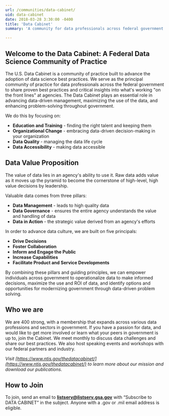 ```yaml
---
url: /communities/data-cabinet/
uid: data-cabinet
date: 2018-03-28 3:30:00 -0400
title: 'Data Cabinet'
summary: 'A community for data professionals across federal government to share proven best practices and critical insights.'

---
```


## Welcome to the Data Cabinet: A Federal Data Science Community of Practice

The U.S. Data Cabinet is a community of practice built to advance the adoption of data science best practices. We serve as the principal community of practice for data professionals across the federal government to share proven best practices and critical insights into what's working "on the front lines" at agencies. The Data Cabinet plays an essential role in advancing data-driven management, maximizing the use of the data, and enhancing problem-solving throughout government.

We do this by focusing on:

- **Education and Training** - finding the right talent and keeping them 
- **Organizational Change** - embracing data-driven decision-making in your organization 
- **Data Quality** - managing the data life cycle 
- **Data Accessibility** - making data accessible 

## Data Value Proposition

The value of data lies in an agency's ability to use it. Raw data adds value as it moves up the pyramid to become the cornerstone of high-level, high value decisions by leadership.

Valuable data comes from three pillars:

- **Data Management** - leads to high quality data
- **Data Governance** - ensures the entire agency understands the value and handling of data
- **Data in Action** - the strategic value derived from an agency's efforts

In order to advance data culture, we are built on five principals:

- **Drive Decisions**
- **Foster Collaboration**
- **Inform and Engage the Public**
- **Increase Capabilities**
- **Facilitate Product and Service Developments**

By combining these pillars and guiding principles, we can empower individuals across government to operationalize data to make informed decisions, maximize the use and ROI of data, and identify options and opportunities for modernizing government through data-driven problem solving.

## Who we are

We are 400 strong, with a membership that expands across various data professions and sectors in government. If you have a passion for data, and would like to get more involved or learn what your peers in government is up to, join the Cabinet. We meet monthly to discuss data challenges and share our best practices. We also host speaking events and workshops with our federal partners and industry.

_Visit [https://www.ntis.gov/thedatacabinet/](https://www.ntis.gov/thedatacabinet/) to learn more about our mission and download our publications._

## How to Join

To join, send an email to [**listserv@listserv.gsa.gov**](mailto:listserv@listserv.gsa.gov?subject=&amp;body=subscribe%20DATA%20CABINET) with “Subscribe to DATA CABINET” in the subject. Anyone with a .gov or .mil email address is eligible.
